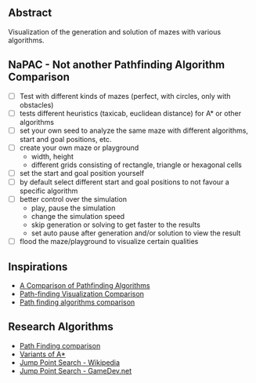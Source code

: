 ## Abstract
Visualization of the generation and solution of mazes with various algorithms.

## NaPAC - Not another Pathfinding Algorithm Comparison

* [ ] Test with different kinds of mazes (perfect, with circles, only with obstacles)
* [ ] tests different heuristics (taxicab, euclidean distance) for A* or other algorithms
* [ ] set your own seed to analyze the same maze with different algorithms, start and goal positions, etc.
* [ ] create your own maze or playground
  * width, height
  * different grids consisting of rectangle, triangle or hexagonal cells
* [ ] set the start and goal position yourself
* [ ] by default select different start and goal positions to not favour a specific algorithm
* [ ] better control over the simulation
  * play, pause the simulation
  * change the simulation speed
  * skip generation or solving to get faster to the results
  * set auto pause after generation and/or solution to view the result
* [ ] flood the maze/playground to visualize certain qualities

## Inspirations
* [A Comparison of Pathfinding Algorithms](https://www.youtube.com/watch?v=GC-nBgi9r0U)
* [Path-finding Visualization Comparison](https://www.youtube.com/watch?v=aW9kZcJx64o)
* [Path finding algorithms comparison](https://www.youtube.com/watch?v=-bdFEaNeZMM)

## Research Algorithms
* [Path Finding comparison](https://www.youtube.com/watch?v=tW1V2Xhabe8)
* [Variants of A*](https://en.wikipedia.org/wiki/A*_search_algorithm)
* [Jump Point Search - Wikipedia](https://en.wikipedia.org/wiki/Jump_point_search)
* [Jump Point Search - GameDev.net](https://www.gamedev.net/tutorials/programming/artificial-intelligence/jump-point-search-fast-a-pathfinding-for-uniform-cost-grids-r4220/)